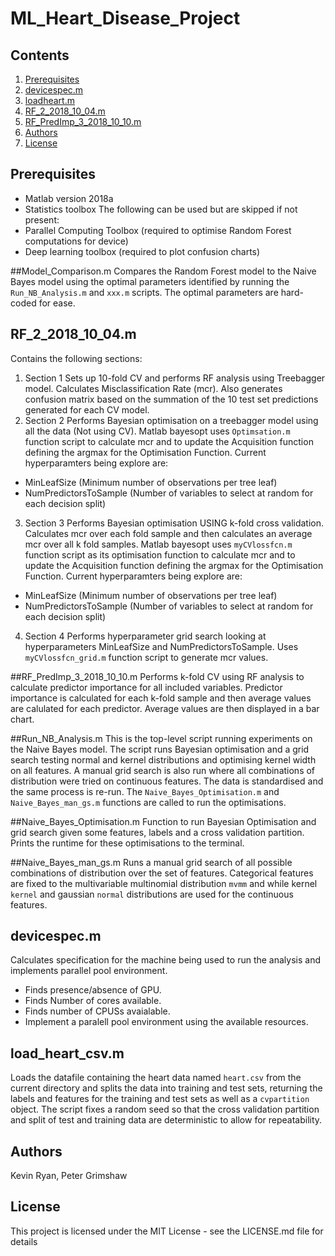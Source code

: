 # ML_Heart_Disease_Project

## Contents
1. [Prerequisites](#prerequisites)
2. [devicespec.m](#devicespecm)
3. [loadheart.m](#loadheartm)
4. [RF_2_2018_10_04.m](#rf_2_2018_10_04m)
5. [RF_PredImp_3_2018_10_10.m](#rf_predimp_3_2018_10_10m)
6. [Authors](#authors)
7. [License](#license)

## Prerequisites
* Matlab version 2018a
* Statistics toolbox
The following can be used but are skipped if not present:
* Parallel Computing Toolbox (required to optimise Random Forest computations for device)
* Deep learning toolbox (required to plot confusion charts)

##Model_Comparison.m
Compares the Random Forest model to the Naive Bayes model using the optimal parameters identified by running the `Run_NB_Analysis.m` and `xxx.m` scripts. The optimal parameters are hard-coded for ease.

## RF_2_2018_10_04.m
Contains the following sections:

1. Section 1
  Sets up 10-fold CV and performs RF analysis using Treebagger model. Calculates Misclassification Rate (mcr). Also generates confusion matrix based on the summation of the 10 test set predictions generated for each CV model.
2. Section 2
  Performs Bayesian optimisation on a treebagger model using all the data (Not using CV). Matlab bayesopt uses `Optimsation.m` function script to calculate mcr and to update the Acquisition function defining the argmax for the Optimisation Function. Current hyperparamters being explore are:
  * MinLeafSize (Minimum number of observations per tree leaf)
  * NumPredictorsToSample (Number of variables to select at random for each decision split)
3. Section 3
  Performs Bayesian optimisation USING k-fold cross validation. Calculates mcr over each fold sample and then calculates an average mcr over all k fold samples. Matlab bayesopt uses `myCVlossfcn.m` function script as its optimisation function to calculate mcr and to update the Acquisition function defining the argmax for the Optimisation Function.
Current hyperparamters being explore are:
  * MinLeafSize (Minimum number of observations per tree leaf)
  * NumPredictorsToSample (Number of variables to select at random for each decision split)
4. Section 4
 Performs hyperparameter grid search looking at hyperparameters MinLeafSize and NumPredictorsToSample. Uses `myCVlossfcn_grid.m` function script to generate mcr values.
 
##RF_PredImp_3_2018_10_10.m
Performs k-fold CV using RF analysis to calculate predictor importance for all included variables. Predictor importance is calculated for each k-fold sample and then average values are calulated for each predictor. Average values are then displayed in a bar chart. 

##Run_NB_Analysis.m
This is the top-level script running experiments on the Naive Bayes model. The script runs Bayesian optimisation and a grid search testing normal and kernel distributions and optimising kernel width on all features. A manual grid search is also run where all combinations of distribution were tried on continuous features. The data is standardised and the same process is re-run. The `Naive_Bayes_Optimisation.m` and `Naive_Bayes_man_gs.m` functions are called to run the optimisations.

##Naive_Bayes_Optimisation.m
Function to run Bayesian Optimisation and grid search given some features, labels and a cross validation partition. Prints the runtime for these optimisations to the terminal.

##Naive_Bayes_man_gs.m
Runs a manual grid search of all possible combinations of distribution over the set of features. Categorical features are fixed to the multivariable multinomial distribution `mvmm` and while kernel `kernel` and gaussian `normal` distributions are used for the continuous features.

## devicespec.m
Calculates specification for the machine being used to run the analysis and implements parallel pool environment.
* Finds presence/absence of GPU.
* Finds Number of cores available.
* Finds number of CPUSs avaialable.
* Implement a paralell pool environment using the available resources.

## load_heart_csv.m
Loads the datafile containing the heart data named `heart.csv` from the current directory and splits the data into training and test sets, returning the labels and features for the training and test sets as well as a `cvpartition` object. The script fixes a random seed so that the cross validation partition and split of test and training data are deterministic to allow for repeatability.

## Authors
Kevin Ryan, Peter Grimshaw

## License
This project is licensed under the MIT License - see the LICENSE.md file for details
  




